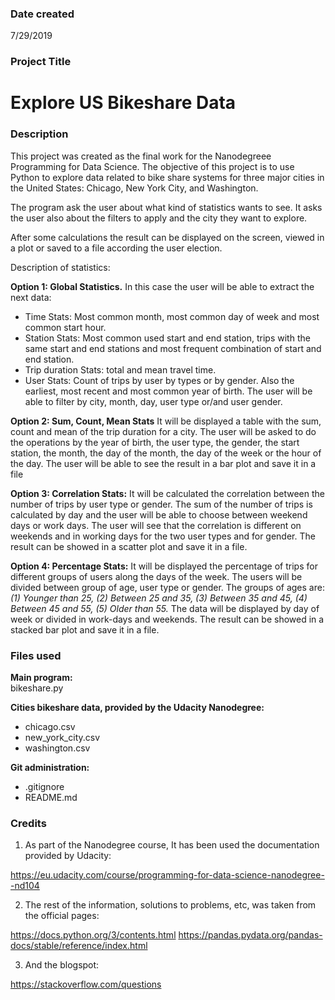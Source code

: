 ### Date created
7/29/2019

### Project Title
# Explore US Bikeshare Data

### Description
This project was created as the final work for the Nanodegreee Programming for Data Science.
The objective of this project is to use Python to explore data related to bike share systems for three major cities in the United States: Chicago, New York City, and Washington.

The program ask the user about what kind of statistics wants to see. It asks the user also about the filters to apply and the city they want to explore.

After some calculations the result can be displayed on the screen, viewed in a plot or saved to a file according the user election.

Description of statistics:

**Option 1: Global Statistics.** In this case the user will be able to extract the next data:
* Time Stats: Most common month, most common day of week and most common start hour.
* Station Stats: Most common used start and end station, trips with the same start and end stations and most frequent combination of start and end station.
* Trip duration Stats: total and mean travel time.    
* User Stats: Count of trips by user by types or by gender. Also the earliest, most recent and most common year of birth. The user will be able to filter by city, month, day, user type or/and user gender.

**Option 2: Sum, Count, Mean Stats** It will be displayed a table with the sum, count and mean of the trip duration for a city. The user will be asked to do the operations by the year of birth, the user type, the gender, the start station, the month, the day of the month, the day of the week or the hour of the day. The user will be able to see the result in a bar plot and save it in a file

**Option 3: Correlation Stats:** It will be calculated the correlation between the number of trips by user type or gender. The sum of the number of trips is calculated by day and the user will be able to choose between weekend days or work days. The user will see that the correlation is different on weekends and in working days for the two user types and for gender. The result can be showed in a scatter plot and save it in a file.

**Option 4: Percentage Stats:** It will be displayed the percentage of trips for different groups of users along the days of the week. The users will be divided between group of age, user type or gender. The groups of ages are: *(1) Younger than 25, (2) Between 25 and 35, (3) Between 35 and 45, (4) Between 45 and 55, (5) Older than 55.* The data will be displayed by day of week or divided in work-days and weekends. The result can be showed in a stacked bar plot and save it in a file.

### Files used
**Main program:**  
bikeshare.py 

**Cities bikeshare data, provided by the Udacity Nanodegree:** 
* chicago.csv
* new_york_city.csv
* washington.csv 

**Git administration:**
* .gitignore
* README.md 

### Credits
1. As part of the Nanodegree course, It has been used the documentation provided by Udacity:

https://eu.udacity.com/course/programming-for-data-science-nanodegree--nd104

2. The rest of the information, solutions to problems, etc, was taken from the official pages:

https://docs.python.org/3/contents.html
https://pandas.pydata.org/pandas-docs/stable/reference/index.html

3. And the blogspot:

https://stackoverflow.com/questions 
